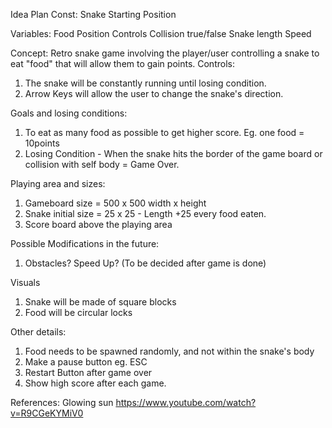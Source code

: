 Idea Plan
Const:
Snake Starting Position

Variables:
Food Position
Controls
Collision true/false
Snake length
Speed

Concept:
Retro snake game involving the player/user controlling a snake to eat "food" that will allow them to gain points.
Controls:
1. The snake will be constantly running until losing condition.
2. Arrow Keys will allow the user to change the snake's direction.

Goals and losing conditions:
1. To eat as many food as possible to get higher score. Eg. one food = 10points
2. Losing Condition - When the snake hits the border of the game board or collision with self body = Game Over.

Playing area and sizes:
1. Gameboard size = 500 x 500 width x height 
2. Snake initial size = 25 x 25 - Length +25 every food eaten.
3. Score board above the playing area

Possible Modifications in the future:
1. Obstacles? Speed Up? (To be decided after game is done)

Visuals
1. Snake will be made of square blocks 
2. Food will be circular locks

Other details:
1. Food needs to be spawned randomly, and not within the snake's body
2. Make a pause button eg. ESC
3. Restart Button after game over
4. Show high score after each game.








References:
Glowing sun
https://www.youtube.com/watch?v=R9CGeKYMiV0